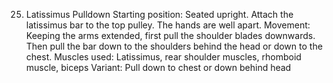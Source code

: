 25. Latissimus Pulldown
Starting position: Seated upright. Attach the latissimus bar to the top pulley. The
hands are well apart.
Movement: Keeping the arms extended, first pull the shoulder blades downwards.
Then pull the bar down to the shoulders behind the head or down to the chest.
Muscles used: Latissimus, rear shoulder muscles, rhomboid muscle, biceps
Variant: Pull down to chest or down behind head